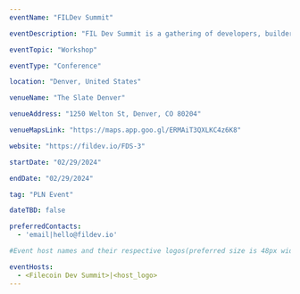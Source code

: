 ```yaml
---
eventName: "FILDev Summit"

eventDescription: "FIL Dev Summit is a gathering of developers, builders, and engaged community members who want to contribute to the core protocol and network evolution of Filecoin (think IPFS Thing, but bigger!). This summit is more than just a meetup—it's a place for meaningful and impactful conversations that help push Filecoin forward.." 

eventTopic: "Workshop" 

eventType: "Conference" 

location: "Denver, United States"

venueName: "The Slate Denver" 

venueAddress: "1250 Welton St, Denver, CO 80204" 

venueMapsLink: "https://maps.app.goo.gl/ERMAiT3QXLKC4z6K8" 

website: "https://fildev.io/FDS-3" 

startDate: "02/29/2024"

endDate: "02/29/2024" 

tag: "PLN Event" 

dateTBD: false

preferredContacts:
  - 'email|hello@fildev.io'

#Event host names and their respective logos(preferred size is 48px width, 48px height)-place the logo file on the path 'public/uploads' for eg.   - IPFS|ipfs-logo.png

eventHosts:
  - <Filecoin Dev Summit>|<host_logo>
---
```

